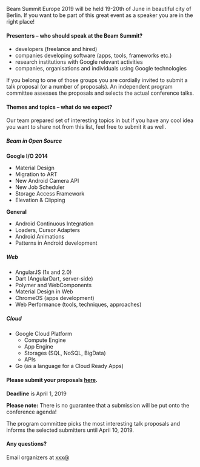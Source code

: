 Beam Summit Europe 2019 will be held 19-20th of June in beautiful city of Berlin. If you want to be part of this great event as a speaker you are in the right place!

#### Presenters – who should speak at the Beam Summit?

* developers (freelance and hired)
* companies developing software (apps, tools, frameworks etc.)
* research institutions with Google relevant activities
* companies, organisations and individuals using Google technologies

If you belong to one of those groups you are cordially invited to submit a talk proposal (or a number of proposals). An independent program committee assesses the proposals and selects the actual conference talks.<br/>

#### Themes and topics – what do we expect?
Our team prepared set of interesting topics in but if you have any cool idea you want to share not from this list, feel free to submit it as well.

##### Beam in Open Source

__Google I/O 2014__

* Material Design
* Migration to ART
* New Android Camera API
* New Job Scheduler
* Storage Access Framework
* Elevation & Clipping

__General__

* Android Continuous Integration
* Loaders, Cursor Adapters
* Android Animations
* Patterns in Android development

##### Web

* AngularJS (1x and 2.0)
* Dart (AngularDart, server-side)
* Polymer and WebComponents
* Material Design in Web
* ChromeOS (apps development)
* Web Performance (tools, techniques, approaches)


##### Cloud

* Google Cloud Platform
  * Compute Engine
  * App Engine
  * Storages (SQL, NoSQL, BigData)
  * APIs
* Go (as a language for a Cloud Ready Apps)


#### Please submit your proposals [here](https://sessionize.com/beam-summit-europe-2019).
__Deadline__ is April 1, 2019

__Please note:__ There is no guarantee that a submission will be put onto the conference agenda!<br/>

The program committee picks the most interesting talk proposals and informs the selected submitters until April 10, 2019.<br/>

#### Any questions? 
Email organizers at [xxx@](mailto:devfest@gdg.org.ua)
